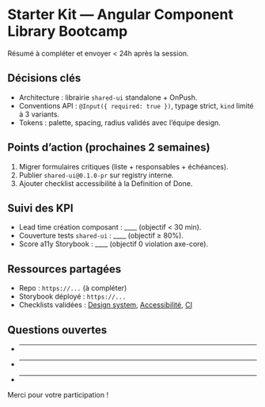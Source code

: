 # Starter Kit — Angular Component Library Bootcamp

Résumé à compléter et envoyer < 24h après la session.

## Décisions clés
- Architecture : librairie `shared-ui` standalone + OnPush.
- Conventions API : `@Input({ required: true })`, typage strict, `kind` limité à 3 variants.
- Tokens : palette, spacing, radius validés avec l’équipe design.

## Points d’action (prochaines 2 semaines)
1. Migrer formulaires critiques (liste + responsables + échéances).
2. Publier `shared-ui@0.1.0-pr` sur registry interne.
3. Ajouter checklist accessibilité à la Definition of Done.

## Suivi des KPI
- Lead time création composant : ____ (objectif < 30 min).
- Couverture tests `shared-ui` : ____ (objectif ≥ 80%).
- Score a11y Storybook : ____ (objectif 0 violation axe-core).

## Ressources partagées
- Repo : `https://...` (à compléter)
- Storybook déployé : `https://...`
- Checklists validées : [Design system](../checklists/checklist-design-system.md), [Accessibilité](../checklists/checklist-accessibilite.md), [CI](../checklists/checklist-ci.md)

## Questions ouvertes
- __________________________________________________________
- __________________________________________________________
- __________________________________________________________

Merci pour votre participation !
